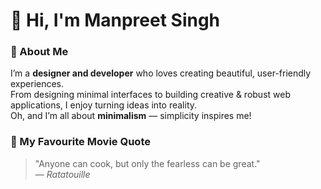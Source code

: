 # 👋 Hi, I'm Manpreet Singh

### 🌟 About Me
I’m a **designer and developer** who loves creating beautiful, user-friendly experiences.  
From designing minimal interfaces to building creative & robust web applications, I enjoy turning ideas into reality.<br/>
Oh, and I’m all about **minimalism** — simplicity inspires me!

### 🔖 My Favourite Movie Quote
> "Anyone can cook, but only the fearless can be great."  
> — *Ratatouille*
